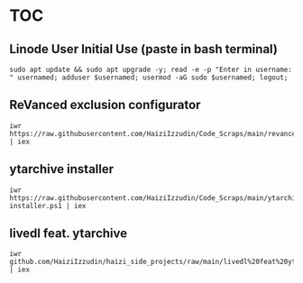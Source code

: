 # TOC



## Linode User Initial Use (paste in bash terminal)
```
sudo apt update && sudo apt upgrade -y; read -e -p "Enter in username: " usernamed; adduser $usernamed; usermod -aG sudo $usernamed; logout;
```



## ReVanced exclusion configurator
```
iwr https://raw.githubusercontent.com/HaiziIzzudin/Code_Scraps/main/revanced%20script.ps1 | iex
```



## ytarchive installer
```
iwr https://raw.githubusercontent.com/HaiziIzzudin/Code_Scraps/main/ytarchive-installer.ps1 | iex
```



## livedl feat. ytarchive
```
iwr github.com/HaiziIzzudin/haizi_side_projects/raw/main/livedl%20feat%20ytarchive.ps1 | iex
```
